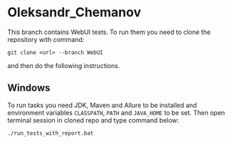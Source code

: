 # Oleksandr_Chemanov
This branch contains WebUI tests. To run them you need to clone the repository with command:
```
git clone <url> --branch WebUI
``` 
and then do the following instructions.

## Windows
To run tasks you need JDK, Maven and Allure to be installed and environment variables `CLASSPATH`, `PATH` and `JAVA_HOME` to be set. Then open terminal session in cloned repo and type command below:
```
./run_tests_with_report.bat
```